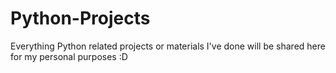 # Python-Projects
Everything Python related projects or materials I've done will be shared here for my personal purposes :D
